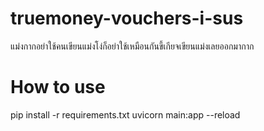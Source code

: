 # truemoney-vouchers-i-sus
แม่งกากอย่าใช้คนเขียนแม่งโง่ก็อย่าใช้เหมือนกันขี้เกียจเขียนแม่งเลยออกมากาก
# How to use

pip install -r requirements.txt
uvicorn main:app --reload
